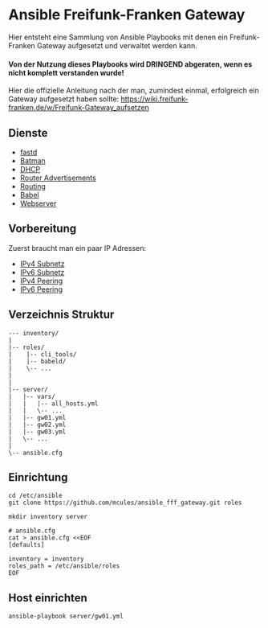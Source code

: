 # Ansible Freifunk-Franken Gateway

Hier entsteht eine Sammlung von Ansible Playbooks mit denen ein Freifunk-Franken Gateway aufgesetzt und verwaltet werden kann.

#### Von der Nutzung dieses Playbooks wird DRINGEND abgeraten, wenn es nicht komplett verstanden wurde!

Hier die offizielle Anleitung nach der man, zumindest einmal, erfolgreich ein Gateway aufgesetzt haben sollte: https://wiki.freifunk-franken.de/w/Freifunk-Gateway_aufsetzen

## Dienste
- [fastd]()
- [Batman]()
- [DHCP]()
- [Router Advertisements]()
- [Routing]()
- [Babel]()
- [Webserver]()

## Vorbereitung
Zuerst braucht man ein paar IP Adressen:
- [IPv4 Subnetz](https://wiki.freifunk-franken.de/w/Portal:Netz)
- [IPv6 Subnetz](https://wiki.freifunk-franken.de/w/Portal:Netz/IPv6)
- [IPv4 Peering](https://wiki.freifunk-franken.de/w/Portal:Netz#10.83.252.0.2F22_.28Master_IPs.29)
- [IPv6 Peering](https://wiki.freifunk-franken.de/w/Portal:Netz/IPv6#Transfer-IPs)


## Verzeichnis Struktur

    --- inventory/
    |
    |-- roles/
    |    |-- cli_tools/
    |    |-- babeld/
    |    \-- ...
    |             
    |
    |-- server/
    |   |-- vars/
    |   |   |-- all_hosts.yml
    |   |   \-- ...
    |   |-- gw01.yml
    |   |-- gw02.yml
    |   |-- gw03.yml
    |   \-- ...
    |
    \-- ansible.cfg

## Einrichtung

``` shell
cd /etc/ansible
git clone https://github.com/mcules/ansible_fff_gateway.git roles

mkdir inventory server

# ansible.cfg
cat > ansible.cfg <<EOF
[defaults]

inventory = inventory
roles_path = /etc/ansible/roles
EOF

```

## Host einrichten

``` shell
ansible-playbook server/gw01.yml
```
